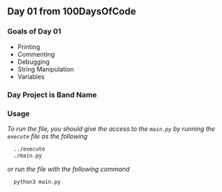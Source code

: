 ## Day 01 from 100DaysOfCode

### Goals of Day 01

- Printing
- Commenting
- Debugging
- String Manipulation
- Variables

### Day Project is Band Name

### Usage

*To run the file, you should give the access to the `main.py` by running the `execute` file as the following*
``` bash
  ../execute
  ./main.py

```
*or run the file with the following command*
``` bash
  python3 main.py
```

